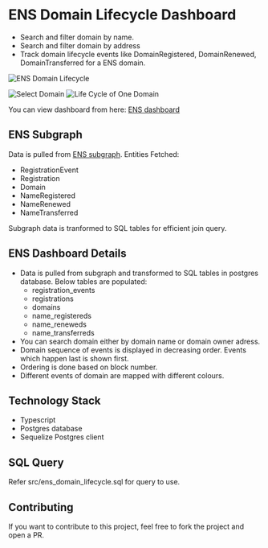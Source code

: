 # ENS Domain Lifecycle Dashboard

* Search and filter domain by name.
* Search and filter domain by address
* Track domain lifecycle events like DomainRegistered, DomainRenewed, DomainTransferred for a ENS domain.

![ENS Domain Lifecycle](https://github.com/stevepro-lab/ens-domain-lifecycle-dashboard/blob/main/src/resources/screen1.png)

![Select Domain](https://github.com/stevepro-lab/ens-domain-lifecycle-dashboard/blob/main/src/resources/screen2.png)
![Life Cycle of One Domain](https://github.com/stevepro-lab/ens-domain-lifecycle-dashboard/blob/main/src/resources/screen2.png)

You can view dashboard from here: [ENS dashboard](http://analytics.dappquery.com/public/dashboard/8d66f6ab-e0c5-475b-b220-bc5a07d9e576)

## ENS Subgraph

Data is pulled from [ENS subgraph](https://thegraph.com/explorer/subgraph/ensdomains/ens).
Entities Fetched:
* RegistrationEvent
* Registration
* Domain
* NameRegistered
* NameRenewed
* NameTransferred

Subgraph data is tranformed to SQL tables for efficient join query.

## ENS Dashboard Details

* Data is pulled from subgraph and transformed to SQL tables in postgres database. Below tables are populated:
    * registration_events
    * registrations
    * domains
    * name_registereds
    * name_reneweds
    * name_transferreds
* You can search domain either by domain name or domain owner adress.
* Domain sequence of events is displayed in decreasing order. Events which happen last is shown first.
* Ordering is done based on block number.
* Different events of domain are mapped with different colours.

## Technology Stack

* Typescript
* Postgres database
* Sequelize Postgres client

## SQL Query

Refer src/ens_domain_lifecycle.sql for query to use.

## Contributing

If you want to contribute to this project, feel free to fork the project and open a PR.
